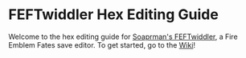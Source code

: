 # FEFTwiddler Hex Editing Guide

Welcome to the hex editing guide for [Soaprman's FEFTwiddler](https://gbatemp.net/threads/feftwiddler-fire-emblem-fates-save-editor.422439/), a Fire Emblem Fates save editor. To get started, go to the [Wiki](https://github.com/KaoruMatsubara/FEFTwiddlerHexEditing/wiki)!
